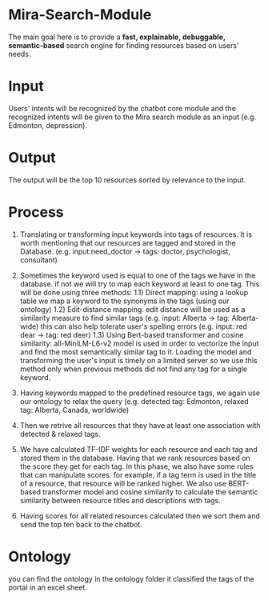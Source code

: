 # Mira-Search-Module
The main goal here is to provide a **fast, explainable, debuggable, semantic-based** search engine for finding resources based on users' needs.

# Input
Users' intents will be recognized by the chatbot core module and the recognized intents will be given to the Mira search module as an input (e.g. Edmonton, depression).

# Output
The output will be the top 10 resources sorted by relevance to the input.

# Process
1) Translating or transforming input keywords into tags of resources. It is worth mentioning that our resources are tagged and stored in the Database. (e.g. input:need_doctor -> tags: doctor, psychologist, consultant)
2) Sometimes the keyword used is equal to one of the tags we have in the database. if not we will try to map each keyword at least to one tag. This will be done using three methods:
1.1) Direct mapping: using a lookup table we map a keyword to the synonyms in the tags (using our ontology)
1.2) Edit-distance mapping: edit distance will be used as a similarity measure to find similar tags (e.g. input: Alberta -> tag: Alberta-wide) this can also help tolerate user's spelling errors (e.g. input: red dear -> tag: red deer) 
1.3) Using Bert-based transformer and cosine similarity: all-MiniLM-L6-v2 model is used in order to vectorize the input and find the most semantically similar tag to it. Loading the model and transforming the user's input is timely on a limited server so we use this method only when previous methods did not find any tag for a single keyword.

3) Having keywords mapped to the predefined resource tags, we again use our ontology to relax the query (e.g. detected tag: Edmonton, relaxed tag: Alberta, Canada, worldwide)

4) Then we retrive all resources that they have at least one association with detected & relaxed tags. 
5) We have calculated TF-IDF weights for each resource and each tag and stored them in the database. Having that we rank resources based on the score they get for each tag.
In this phase, we also have some rules that can manipulate scores. for example, if a tag term is used in the title of a resource, that resource will be ranked higher. We also use BERT-based transformer model and cosine similarity to calculate the semantic similarity between resource titles and descriptions with tags.

5) Having scores for all related resources calculated then we sort them and send the top ten back to the chatbot.


# Ontology
you can find the ontology in the ontology folder it classified the tags of the portal in an excel sheet.
